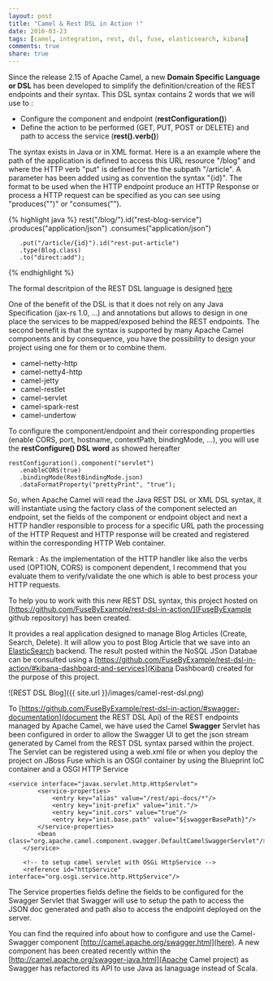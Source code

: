 ```yaml
---
layout: post
title: "Camel & Rest DSL in Action !"
date: 2016-03-23
tags: [camel, integration, rest, dsl, fuse, elasticsearch, kibana]
comments: true
share: true
---
```


Since the release 2.15 of Apache Camel, a new **Domain Specific Language or DSL** has been developed to simplify the definition/creation of the REST endpoints and their syntax. 
This DSL syntax contains 2 words that we will use to :

- Configure the component and endpoint (**restConfiguration()**)
- Define the action to be performed (GET, PUT, POST or DELETE) and path to access the service (**rest().verb()**)

The syntax exists in Java or in XML format. Here is a an example where the path of the application is defined to access this URL resource "/blog" and where the HTTP verb "put" is defined for the 
the subpath "/article". A parameter has been added using as convention the syntax "{id}". The format to be used when the HTTP endpoint produce an HTTP Response or process a HTTP request
can be specified as you can see using "produces("")" or "consumes("").

{% highlight java %}
rest("/blog/").id("rest-blog-service")
       .produces("application/json")
       .consumes("application/json")

       .put("/article/{id}").id("rest-put-article")
       .type(Blog.class)
       .to("direct:add");
{% endhighlight %}

The formal descritpion of the REST DSL language is designed [here](http://camel.apache.org/rest-dsl.html) 


One of the benefit of the DSL is that it does not rely on any Java Specification (jax-rs 1.0, ...) and annotations but allows to design in one place the services to be mapped/exposed behind the REST endpoints.
The second benefit is that the syntax is supported by many Apache Camel components and by consequence, you have the possibility to design your project using one for them or to combine them. 

- camel-netty-http
- camel-netty4-http 
- camel-jetty 
- camel-restlet 
- camel-servlet 
- camel-spark-rest
- camel-undertow

To configure the component/endpoint and their corresponding properties (enable CORS, port, hostname, contextPath, bindingMode, ...), you will use the **restConfigure() DSL word** as showed hereafter  

```
restConfiguration().component("servlet")
   .enableCORS(true)
   .bindingMode(RestBindingMode.json)
   .dataFormatProperty("prettyPrint", "true");
```

So, when Apache Camel will read the Java REST DSL or XML DSL syntax, it will instantiate using the factory class of the component selected an endpoint, set the fields of the component or endpoint object
and next a HTTP handler responsible to process for a specific URL path the processing of the HTTP Request and HTTP response will be created and registered within the corresponding HTTP Web container.

Remark : As the implementation of the HTTP handler like also the verbs used (OPTION, CORS) is component dependent, I recommend that you evaluate them to verify/validate the one which is able to best process your HTTP requests.

To help you to work with this new REST DSL syntax, this project hosted on [https://github.com/FuseByExample/rest-dsl-in-action/](FuseByExample github repository) has been created. 

It provides a real application designed to manage Blog Articles (Create, Search, Delete). It will allow you to post Blog Article that we save into an [ElasticSearch](https://github.com/FuseByExample/rest-dsl-in-action/#setup-elasticsearch-data-mapping) backend. The result posted within the NoSQL JSon Databae can be consulted using a [https://github.com/FuseByExample/rest-dsl-in-action/#kibana-dashboard-and-services](Kibana Dashboard) created for the purpose of this project.

![REST DSL Blog]({{ site.url }}/images/camel-rest-dsl.png)

To [https://github.com/FuseByExample/rest-dsl-in-action/#swagger-documentation](document the REST DSL Api) of the REST endpoints managed by Apache Camel, we have used the Camel **Swagger** Servlet has been configured in order to allow the Swagger UI to get the json stream generated by Camel from the REST DSL syntax parsed within
the project. The Servlet can be registered using a web.xml file or when you deploy the project on JBoss Fuse which is an OSGI container by using the Blueprint IoC container and a OSGI HTTP Service

```
<service interface="javax.servlet.http.HttpServlet">
        <service-properties>
            <entry key="alias" value="/rest/api-docs/*"/>
            <entry key="init-prefix" value="init."/>
            <entry key="init.cors" value="true"/>
            <entry key="init.base.path" value="${swaggerBasePath}"/>
        </service-properties>
        <bean class="org.apache.camel.component.swagger.DefaultCamelSwaggerServlet"/>
    </service>

    <!-- to setup camel servlet with OSGi HttpService -->
    <reference id="httpService" interface="org.osgi.service.http.HttpService"/>
```

The Service properties fields define the fields to be configured for the Swagger Servlet that Swagger will use to setup the path to access the JSON doc generated and path also to access the endpoint deployed on the server.

You can find the required info about how to configure and use the Camel-Swagger component [http://camel.apache.org/swagger.html](here). A new component has been created recently within the [http://camel.apache.org/swagger-java.html](Apache Camel project) as Swagger has refactored its API to use Java as lanaguage instead of Scala.




